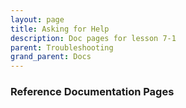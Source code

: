 ```yaml
---
layout: page
title: Asking for Help
description: Doc pages for lesson 7-1
parent: Troubleshooting
grand_parent: Docs
---
```


### Reference Documentation Pages

